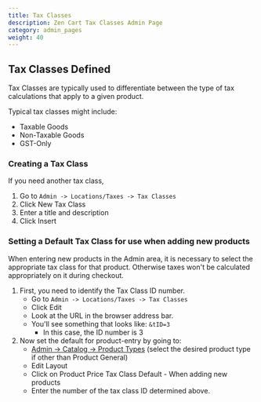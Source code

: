```yaml
---
title: Tax Classes
description: Zen Cart Tax Classes Admin Page 
category: admin_pages
weight: 40
---
```


## Tax Classes Defined

Tax Classes are typically used to differentiate between the type of tax calculations that apply to a given product.

Typical tax classes might include:

*   Taxable Goods
*   Non-Taxable Goods
*   GST-Only

### Creating a Tax Class

If you need another tax class,

1.  Go to `Admin -> Locations/Taxes -> Tax Classes`
2.  Click New Tax Class 
3.  Enter a title and description
4.  Click Insert

### Setting a Default Tax Class for use when adding new products

When entering new products in the Admin area, it is necessary to select the appropriate tax class for that product. Otherwise taxes won't be calculated appropriately on it during checkout.

1.  First, you need to identify the Tax Class ID number.
    *   Go to `Admin -> Locations/Taxes -> Tax Classes`
    *   Click Edit
    *   Look at the URL in the browser address bar.
    *   You'll see something that looks like: `&tID=3`
        *   In this case, the ID number is 3
2.  Now set the default for product-entry by going to:
    *   [Admin -> Catalog -> Product Types](/user/admin_pages/catalog/product_types/) (select the desired product type if other than Product General)
    *   Edit Layout
    *   Click on Product Price Tax Class Default - When adding new products
    *   Enter the number of the tax class ID determined above.

